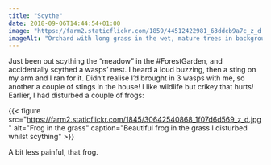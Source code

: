 ```yaml
---
title: "Scythe"
date: 2018-09-06T14:44:54+01:00
image: "https://farm2.staticflickr.com/1859/44512422981_63ddcb9a7c_z_d.jpg"
imageAlt: "Orchard with long grass in the wet, mature trees in background"
---
```


Just been out scything the “meadow” in the #ForestGarden, and accidentally scythed a wasps’ nest. I heard a loud buzzing, then a sting on my arm and I ran for it. Didn’t realise I’d brought in 3 wasps with me, so another a couple of stings in the house! I like wildlife but crikey that hurts! Earlier, I had disturbed a couple of frogs:

{{< figure src="https://farm2.staticflickr.com/1845/30642540868_1f07d6d569_z_d.jpg" alt="Frog in the grass" caption="Beautiful frog in the grass I disturbed whilst scything" >}}

A bit less painful, that frog.
